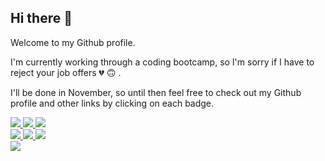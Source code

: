 ## Hi there 👋

Welcome to my Github profile.

I'm currently working through a coding bootcamp, so I'm sorry if I have to reject your job offers 💔 🙃 .

I'll be done in November, so until then feel free to check out my Github profile and other links by clicking on each badge.



<!-- Slack -->

<a href="https://mmehr1988.github.io/curly-octo-guacamole/">
<img src="https://img.shields.io/badge/GitHub-100000?style=for-the-badge&logo=github&logoColor=white" />
</a>


<!-- Email -->
<a href="mailto:tatash.my@gmail.com">
<img src="https://img.shields.io/badge/Gmail-D14836?style=for-the-badge&logo=gmail&logoColor=white" />
</a>

<!-- LinkedIn -->

<a href="https://www.linkedin.com/in/mehdi-mehrabani-810327219/">
<img src="https://img.shields.io/badge/LinkedIn-0077B5?style=for-the-badge&logo=linkedin&logoColor=white" />
</a>
<br>
<!-- Slack -->

<a href="https://mehdimehrabani.slack.com">
<img src="https://img.shields.io/badge/Slack-4A154B?style=for-the-badge&logo=slack&logoColor=white" />
</a>


<!-- Soundcloud -->
<a href="https://soundcloud.com/saintabdullah">
<img src="https://img.shields.io/badge/SoundCloud-FF3300?style=for-the-badge&logo=soundcloud&logoColor=white" />
</a>

<!-- Bandcamp -->
<a href="https://saintabdullah.bandcamp.com">
<img src="https://img.shields.io/badge/bandcamp-408294?style=for-the-badge&logo=soundcloud&logoColor=white" />
</a>

<br>

<!-- Instagram -->
<a href="https://www.instagram.com/saintabdullah/?hl=hu">
<img src="https://img.shields.io/badge/Instagram-E4405F?style=for-the-badge&logo=instagram&logoColor=white" />
</a>




<!--
**mmehr1988/mmehr1988** is a ✨ _special_ ✨ repository because its `README.md` (this file) appears on your GitHub profile.

Here are some ideas to get you started:

- 🔭 I’m currently working on ...
- 🌱 I’m currently learning ...
- 👯 I’m looking to collaborate on ...
- 🤔 I’m looking for help with ...
- 💬 Ask me about ...
- 📫 How to reach me: ...
- 😄 Pronouns: ...
- ⚡ Fun fact: ...
-->
